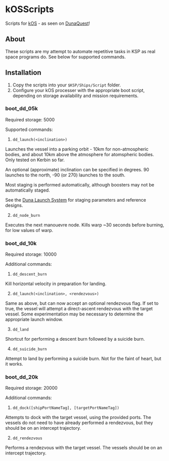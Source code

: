 # kOSScripts
Scripts for [kOS](https://github.com/KSP-KOS/KOS) - as seen on [DunaQuest](http://dunadirect.com)!

## About

These scripts are my attempt to automate repetitive tasks in KSP as real space programs do. See below for supported commands.

## Installation

1. Copy the scripts into your `$KSP/Ships/Script` folder.
2. Configure your kOS processer with the appropriate boot script, depending on storage availability and mission requirements.

### boot_dd_05k

Required storage: 5000

Supported commands:

1. `dd_launch(<inclination>)`
  
  Launches the vessel into a parking orbit - 10km for non-atmospheric bodies, and about 10km above the atmosphere for atomspheric bodies. Only tested on Kerbin so far.
  
  An optional (approximate) inclination can be specified in degrees. 90 launches to the north, -90 (or 270) launches to the south.
  
  Most staging is performed automatically, although boosters may not be automatically staged.
  
  See the [Duna Launch System](http://www.dunadirect.com/vab.html) for staging parameters and reference designs.

2. `dd_node_burn`
  
  Executes the next manouevre node. Kills warp ~30 seconds before burning, for low values of warp.

### boot_dd_10k

Required storage: 10000

Additional commands:

1. `dd_descent_burn`
  
  Kill horizontal velocity in preparation for landing.

2. `dd_launch(<inclination>, <rendezvous>)`
  
  Same as above, but can now accept an optional rendezvous flag. If set to true, the vessel will attempt a direct-ascent rendezvous with the target vessel. Some experimentation may be necessary to determine the appropriate launch window.

3. `dd_land`
  
  Shortcut for performing a descent burn followed by a suicide burn.

4. `dd_suicide_burn`
  
  Attempt to land by performing a suicide burn. Not for the faint of heart, but it works.

### boot_dd_20k

Required storage: 20000

Additional commands:

1. `dd_dock([shipPortNameTag], [targetPortNameTag])`
  
  Attempts to dock with the target vessel, using the provided ports. The vessels do not need to have already performed a rendezvous, but they should be on an intercept trajectory.

2. `dd_rendezvous`

  Performs a rendezvous with the target vessel. The vessels should be on an intercept trajectory.
